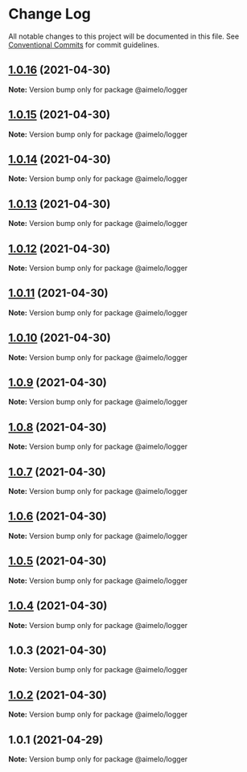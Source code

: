 # Change Log

All notable changes to this project will be documented in this file.
See [Conventional Commits](https://conventionalcommits.org) for commit guidelines.

## [1.0.16](https://github.com/grolea/aimelo-nest/compare/@aimelo/logger@1.0.15...@aimelo/logger@1.0.16) (2021-04-30)

**Note:** Version bump only for package @aimelo/logger





## [1.0.15](https://github.com/grolea/aimelo-nest/compare/@aimelo/logger@1.0.14...@aimelo/logger@1.0.15) (2021-04-30)

**Note:** Version bump only for package @aimelo/logger





## [1.0.14](https://github.com/grolea/aimelo-nest/compare/@aimelo/logger@1.0.13...@aimelo/logger@1.0.14) (2021-04-30)

**Note:** Version bump only for package @aimelo/logger





## [1.0.13](https://github.com/grolea/aimelo-nest/compare/@aimelo/logger@1.0.12...@aimelo/logger@1.0.13) (2021-04-30)

**Note:** Version bump only for package @aimelo/logger





## [1.0.12](https://github.com/grolea/aimelo-nest/compare/@aimelo/logger@1.0.11...@aimelo/logger@1.0.12) (2021-04-30)

**Note:** Version bump only for package @aimelo/logger





## [1.0.11](https://github.com/grolea/aimelo-nest/compare/@aimelo/logger@1.0.10...@aimelo/logger@1.0.11) (2021-04-30)

**Note:** Version bump only for package @aimelo/logger





## [1.0.10](https://github.com/grolea/aimelo-nest/compare/@aimelo/logger@1.0.9...@aimelo/logger@1.0.10) (2021-04-30)

**Note:** Version bump only for package @aimelo/logger





## [1.0.9](https://github.com/grolea/aimelo-nest/compare/@aimelo/logger@1.0.8...@aimelo/logger@1.0.9) (2021-04-30)

**Note:** Version bump only for package @aimelo/logger





## [1.0.8](https://github.com/grolea/aimelo-nest/compare/@aimelo/logger@1.0.7...@aimelo/logger@1.0.8) (2021-04-30)

**Note:** Version bump only for package @aimelo/logger





## [1.0.7](https://github.com/grolea/aimelo-nest/compare/@aimelo/logger@1.0.6...@aimelo/logger@1.0.7) (2021-04-30)

**Note:** Version bump only for package @aimelo/logger





## [1.0.6](https://github.com/grolea/aimelo-nest/compare/@aimelo/logger@1.0.5...@aimelo/logger@1.0.6) (2021-04-30)

**Note:** Version bump only for package @aimelo/logger





## [1.0.5](https://github.com/grolea/aimelo-nest/compare/@aimelo/logger@1.0.4...@aimelo/logger@1.0.5) (2021-04-30)

**Note:** Version bump only for package @aimelo/logger





## [1.0.4](https://github.com/grolea/aimelo-nest/compare/@aimelo/logger@1.0.3...@aimelo/logger@1.0.4) (2021-04-30)

**Note:** Version bump only for package @aimelo/logger





## 1.0.3 (2021-04-30)

**Note:** Version bump only for package @aimelo/logger





## [1.0.2](https://github.com/grolea/aimelo-nest/compare/@aimelo/logger@1.0.1...@aimelo/logger@1.0.2) (2021-04-30)

**Note:** Version bump only for package @aimelo/logger





## 1.0.1 (2021-04-29)

**Note:** Version bump only for package @aimelo/logger
